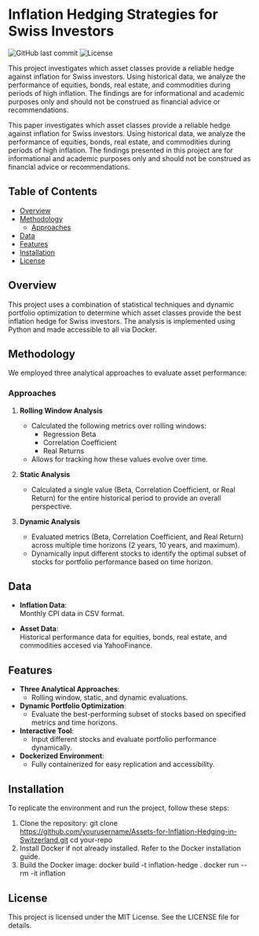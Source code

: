 # Inflation Hedging Strategies for Swiss Investors

![GitHub last commit](https://img.shields.io/github/last-commit/yourusername/Assets-for-Inflation-Hedging-in-Switzerland)
![License](https://img.shields.io/badge/license-MIT-blue)

This project investigates which asset classes provide a reliable hedge against inflation for Swiss investors. Using historical data, we analyze the performance of equities, bonds, real estate, and commodities during periods of high inflation. The findings are for informational and academic purposes only and should not be construed as financial advice or recommendations.

This paper investigates which asset classes provide a reliable hedge against inflation for Swiss investors. Using historical data, we analyze the performance of equities, bonds, real estate, and commodities during periods of high inflation. The findings presented in this project are for informational and academic purposes only and should not be construed as financial advice or recommendations. 

## Table of Contents

- [Overview](#overview)
- [Methodology](#methodology)
  - [Approaches](#approaches)
- [Data](#data)
- [Features](#features)
- [Installation](#installation)
- [License](#license)

## Overview

This project uses a combination of statistical techniques and dynamic portfolio optimization to determine which asset classes provide the best inflation hedge for Swiss investors. The analysis is implemented using Python and made accessible to all via Docker.

## Methodology

We employed three analytical approaches to evaluate asset performance:

### Approaches

1. **Rolling Window Analysis**  
   - Calculated the following metrics over rolling windows:
     - Regression Beta
     - Correlation Coefficient
     - Real Returns
   - Allows for tracking how these values evolve over time.

2. **Static Analysis**  
   - Calculated a single value (Beta, Correlation Coefficient, or Real Return) for the entire historical period to provide an overall perspective.

3. **Dynamic Analysis**  
   - Evaluated metrics (Beta, Correlation Coefficient, and Real Return) across multiple time horizons (2 years, 10 years, and maximum).  
   - Dynamically input different stocks to identify the optimal subset of stocks for portfolio performance based on time horizon.

## Data

- **Inflation Data**:  
  Monthly CPI data in CSV format.  

- **Asset Data**:  
  Historical performance data for equities, bonds, real estate, and commodities accesed via YahooFinance.

## Features

- **Three Analytical Approaches**:
  - Rolling window, static, and dynamic evaluations.
- **Dynamic Portfolio Optimization**:
  - Evaluate the best-performing subset of stocks based on specified metrics and time horizons.
- **Interactive Tool**:
  - Input different stocks and evaluate portfolio performance dynamically.
- **Dockerized Environment**:
  - Fully containerized for easy replication and accessibility.

## Installation

To replicate the environment and run the project, follow these steps:

1. Clone the repository:
   git clone https://github.com/yourusername/Assets-for-Inflation-Hedging-in-Switzerland.git
   cd your-repo
2. Install Docker if not already installed. Refer to the Docker installation guide.
3. Build the Docker image:
   docker build -t inflation-hedge .
   docker run --rm -it inflation

## License

This project is licensed under the MIT License. See the LICENSE file for details.
